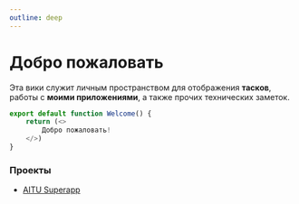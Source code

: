 ```yaml
---
outline: deep
---
```


# Добро пожаловать

Эта вики служит личным пространством для отображения **тасков**, работы с **моими приложениями**, а также прочих технических заметок.

```ts
export default function Welcome() {
    return (<>
        Добро пожаловать!
    </>)
}
```

### Проекты

- [AITU Superapp](/superapp) 